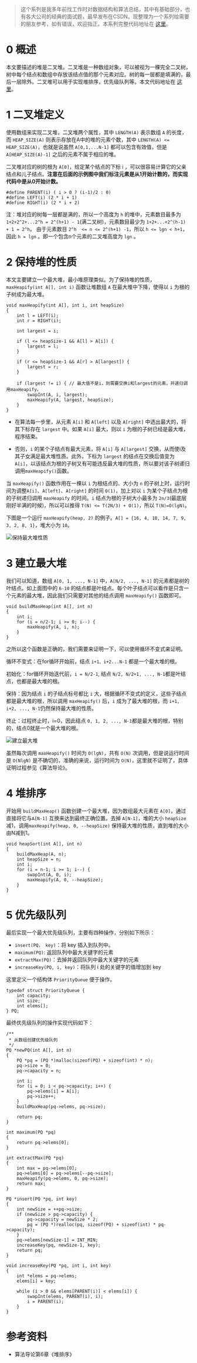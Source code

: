 > 这个系列是我多年前找工作时对数据结构和算法总结，其中有基础部分，也有各大公司的经典的面试题，最早发布在CSDN。现整理为一个系列给需要的朋友参考，如有错误，欢迎指正。本系列完整代码地址在 [这里](https://github.com/shishujuan/dsalg)。
> 

# 0 概述
本文要描述的堆是二叉堆。二叉堆是一种数组对象，可以被视为一棵完全二叉树，树中每个结点和数组中存放该结点值的那个元素对应。树的每一层都是填满的，最后一层除外。二叉堆可以用于实现堆排序，优先级队列等。本文代码地址在 [这里](https://github.com/shishujuan/dsalg/tree/master/code/ds/heap)。

# 1 二叉堆定义
使用数组来实现二叉堆，二叉堆两个属性，其中 `LENGTH(A)` 表示数组 `A` 的长度，而 `HEAP_SIZE(A)` 则表示存放在A中的堆的元素个数，其中 `LENGTH(A) <= HEAP_SIZE(A)`，也就是说虽然 `A[0,1,...N-1]` 都可以包含有效值，但是 `A[HEAP_SIZE(A)-1]` 之后的元素不属于相应的堆。

二叉堆对应的树的根为 `A[0]`，给定某个结点的下标 i ，可以很容易计算它的父亲结点和儿子结点。**注意在后面的示例图中我们标注元素是从1开始计数的，而实现代码中是从0开始计数。**

```
#define PARENT(i) ( i > 0 ? (i-1)/2 : 0)
#define LEFT(i) (2 * i + 1)
#define RIGHT(i) (2 * i + 2)
```

注：堆对应的树每一层都是满的，所以一个高度为 `h` 的堆中，元素数目最多为 `1+2+2^2+...2^h = 2^(h+1) - 1`(满二叉树)，元素数目最少为 `1+2+...+2^(h-1) + 1 = 2^h`。
由于元素数目 `2^h  <= n <= 2^(h+1) -1`，所以 `h <= lgn < h+1`，因此 `h = lgn` 。即一个包含n个元素的二叉堆高度为 `lgn` 。

# 2 保持堆的性质

本文主要建立一个最大堆，最小堆原理类似。为了保持堆的性质，`maxHeapify(int A[], int i)` 函数让堆数组 `A` 在最大堆中下降，使得以 `i` 为根的子树成为最大堆。

```
void maxHeapify(int A[], int i, int heapSize)
{
    int l = LEFT(i);
    int r = RIGHT(i);

    int largest = i;

    if (l <= heapSize-1 && A[l] > A[i]) {
        largest = l;
    }

    if (r <= heapSize-1 && A[r] > A[largest]) {
        largest = r;
    }

    if (largest != i) { // 最大值不是i，则需要交换i和largest的元素，并递归调用maxHeapify。
        swapInt(A, i, largest);
        maxHeapify(A, largest, heapSize);
    }
}
```

- 在算法每一步里，从元素 `A[i]` 和 `A[left]` 以及 `A[right]` 中选出最大的，将其下标存在 `largest` 中。如果 `A[i]` 最大，则以 `i` 为根的子树已经是最大堆，程序结束。

- 否则，`i` 的某个子结点有最大元素，将 `A[i]` 与 `A[largest]` 交换，从而使i及其子女满足最大堆性质。此外，下标为 `largest` 的结点在交换后值变为 `A[i]`，以该结点为根的子树又有可能违反最大堆的性质，所以要对该子树递归调用`maxHeapify()`函数。

当 `maxHeapify()` 函数作用在一棵以 `i` 为根结点的、大小为 `n` 的子树上时，运行时间为调整`A[i]`、`A[left]`、`A[right]` 的时间 `O(1)`，加上对以 `i` 为某个子结点为根的子树递归调用 `maxHeapify` 的时间。`i` 结点为根的子树大小最多为 `2n/3`(最底层刚好半满的时候)，所以可以推得 `T(N) <= T(2N/3) + O(1)`，所以 `T(N)=O(lgN)`。

下图是一个运行 `maxHeapify(heap, 2)` 的例子。`A[] = {16, 4, 10, 14, 7, 9, 3, 2, 8, 1}`，堆大小为 `10`。


![保持最大堆性质](https://user-gold-cdn.xitu.io/2018/9/16/165e2b510eed975f?w=613&h=399&f=png&s=34502)

# 3 建立最大堆

我们可以知道，数组 `A[0, 1, ..., N-1]` 中，`A[N/2, ..., N-1]` 的元素都是树的叶结点。如上面图中的 `6-10` 的结点都是叶结点。每个叶子结点可以看作是只含一个元素的最大堆，因此我们只需要对其他的结点调用 `maxHeapify()` 函数即可。

```
void buildMaxHeap(int A[], int n)
{
    int i;
    for (i = n/2-1; i >= 0; i--) {
        maxHeapify(A, i, n);
    }
}
```

之所以这个函数是正确的，我们需要来证明一下，可以使用循环不变式来证明。

循环不变式：在for循环开始前，结点 `i+1、i+2...N-1` 都是一个最大堆的根。

初始化：for循环开始迭代前，`i = N/2-1`, 结点 `N/2, N/2+1, ..., N-1`都是叶结点，也都是最大堆的根。

保持：因为结点 `i` 的子结点标号都比 `i` 大，根据循环不变式的定义，这些子结点都是最大堆的根，所以调用 `maxHeapify()` 后，`i` 成为了最大堆的根，而 `i+1, i+2, ..., N-1`仍然保持最大堆的性质。

终止：过程终止时，i=0，因此结点 `0, 1, 2, ..., N-1`都是最大堆的根，特别的，结点0就是一个最大堆的根。

![建立最大堆](https://user-gold-cdn.xitu.io/2018/9/16/165e2b5981302440?w=675&h=202&f=png&s=23107)

虽然每次调用 `maxHeapify()` 时间为 `O(lgN)`，共有 `O(N)` 次调用，但是说运行时间是 `O(NlgN)` 是不确切的，准确的来说，运行时间为 `O(N)`，这里就不证明了，具体证明过程参见《算法导论》。

# 4 堆排序
开始用 `buildMaxHeap()` 函数创建一个最大堆，因为数组最大元素在 `A[0]`，通过直接将它与`A[N-1]` 互换来达到最终正确位置。去掉 `A[N-1]`，堆的大小 `heapSize` 减1，调用`maxHeapify(heap, 0, --heapSize)` 保持最大堆的性质，直到堆的大小由N减到1。

```
void heapSort(int A[], int n)
{
    buildMaxHeap(A, n);
    int heapSize = n;
    int i;
    for (i = n-1; i >= 1; i--) {
        swapInt(A, 0, i);
        maxHeapify(A, 0, --heapSize);
    }
}
```

# 5 优先级队列
最后实现一个最大优先级队列，主要有四种操作，分别如下所示：

- `insert(PQ， key)`：将 key 插入到队列中。
- `maximum(PQ)`: 返回队列中最大关键字的元素
- `extractMax(PQ)`：去掉并返回队列中最大关键字的元素
- `increaseKey(PQ, i, key)`：将队列 i 处的关键字的值增加到 key

这里定义一个结构体 `PriorityQueue` 便于操作。

```
typedef struct PriorityQueue {
    int capacity;
    int size;
    int elems[];
} PQ;
```

最终优先级队列的操作实现代码如下：

```
/**
 * 从数组创建优先级队列
 */
PQ *newPQ(int A[], int n)
{
    PQ *pq = (PQ *)malloc(sizeof(PQ) + sizeof(int) * n);
    pq->size = 0;
    pq->capacity = n;

    int i;
    for (i = 0; i < pq->capacity; i++) {
        pq->elems[i] = A[i];
        pq->size++;
    }
    buildMaxHeap(pq->elems, pq->size);

    return pq;
}

int maximum(PQ *pq)
{
    return pq->elems[0];
}

int extractMax(PQ *pq)
{
    int max = pq->elems[0];
    pq->elems[0] = pq->elems[--pq->size];
    maxHeapify(pq->elems, 0, pq->size);
    return max;
}

PQ *insert(PQ *pq, int key)
{
    int newSize = ++pq->size;
    if (newSize > pq->capacity) {
        pq->capacity = newSize * 2;
        pq = (PQ *)realloc(pq, sizeof(PQ) + sizeof(int) * pq->capacity);
    }
    pq->elems[newSize-1] = INT_MIN;
    increaseKey(pq, newSize-1, key);
    return pq;
}

void increaseKey(PQ *pq, int i, int key)
{
    int *elems = pq->elems;
    elems[i] = key;

    while (i > 0 && elems[PARENT(i)] < elems[i]) {
        swapInt(elems, PARENT(i), i);
        i = PARENT(i);
    }
}
```

# 参考资料
- 算法导论第6章《堆排序》
